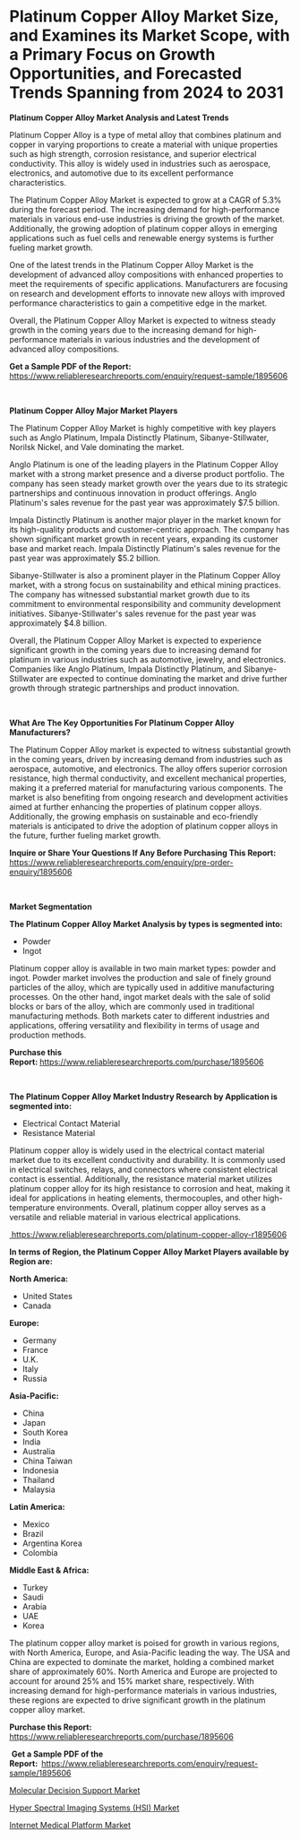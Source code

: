 <p><h1>Platinum Copper Alloy Market Size, and Examines its Market Scope, with a Primary Focus on Growth Opportunities, and Forecasted Trends Spanning from 2024 to 2031</h1></p><p><strong>Platinum Copper Alloy Market Analysis and Latest Trends</strong></p>
<p><p>Platinum Copper Alloy is a type of metal alloy that combines platinum and copper in varying proportions to create a material with unique properties such as high strength, corrosion resistance, and superior electrical conductivity. This alloy is widely used in industries such as aerospace, electronics, and automotive due to its excellent performance characteristics.</p><p>The Platinum Copper Alloy Market is expected to grow at a CAGR of 5.3% during the forecast period. The increasing demand for high-performance materials in various end-use industries is driving the growth of the market. Additionally, the growing adoption of platinum copper alloys in emerging applications such as fuel cells and renewable energy systems is further fueling market growth.</p><p>One of the latest trends in the Platinum Copper Alloy Market is the development of advanced alloy compositions with enhanced properties to meet the requirements of specific applications. Manufacturers are focusing on research and development efforts to innovate new alloys with improved performance characteristics to gain a competitive edge in the market.</p><p>Overall, the Platinum Copper Alloy Market is expected to witness steady growth in the coming years due to the increasing demand for high-performance materials in various industries and the development of advanced alloy compositions.</p></p>
<p><strong>Get a Sample PDF of the Report:&nbsp;</strong> <a href="https://www.reliableresearchreports.com/enquiry/request-sample/1895606">https://www.reliableresearchreports.com/enquiry/request-sample/1895606</a></p>
<p>&nbsp;</p>
<p><strong>Platinum Copper Alloy Major Market Players</strong></p>
<p><p>The Platinum Copper Alloy Market is highly competitive with key players such as Anglo Platinum, Impala Distinctly Platinum, Sibanye-Stillwater, Norilsk Nickel, and Vale dominating the market. </p><p>Anglo Platinum is one of the leading players in the Platinum Copper Alloy market with a strong market presence and a diverse product portfolio. The company has seen steady market growth over the years due to its strategic partnerships and continuous innovation in product offerings. Anglo Platinum's sales revenue for the past year was approximately $7.5 billion.</p><p>Impala Distinctly Platinum is another major player in the market known for its high-quality products and customer-centric approach. The company has shown significant market growth in recent years, expanding its customer base and market reach. Impala Distinctly Platinum's sales revenue for the past year was approximately $5.2 billion.</p><p>Sibanye-Stillwater is also a prominent player in the Platinum Copper Alloy market, with a strong focus on sustainability and ethical mining practices. The company has witnessed substantial market growth due to its commitment to environmental responsibility and community development initiatives. Sibanye-Stillwater's sales revenue for the past year was approximately $4.8 billion.</p><p>Overall, the Platinum Copper Alloy Market is expected to experience significant growth in the coming years due to increasing demand for platinum in various industries such as automotive, jewelry, and electronics. Companies like Anglo Platinum, Impala Distinctly Platinum, and Sibanye-Stillwater are expected to continue dominating the market and drive further growth through strategic partnerships and product innovation.</p></p>
<p>&nbsp;</p>
<p><strong>What Are The Key Opportunities For Platinum Copper Alloy Manufacturers?</strong></p>
<p><p>The Platinum Copper Alloy market is expected to witness substantial growth in the coming years, driven by increasing demand from industries such as aerospace, automotive, and electronics. The alloy offers superior corrosion resistance, high thermal conductivity, and excellent mechanical properties, making it a preferred material for manufacturing various components. The market is also benefiting from ongoing research and development activities aimed at further enhancing the properties of platinum copper alloys. Additionally, the growing emphasis on sustainable and eco-friendly materials is anticipated to drive the adoption of platinum copper alloys in the future, further fueling market growth.</p></p>
<p><strong>Inquire or Share Your Questions If Any Before Purchasing This Report:</strong> <a href="https://www.reliableresearchreports.com/enquiry/pre-order-enquiry/1895606">https://www.reliableresearchreports.com/enquiry/pre-order-enquiry/1895606</a></p>
<p>&nbsp;</p>
<p><strong>Market Segmentation</strong></p>
<p><strong>The Platinum Copper Alloy Market Analysis by types is segmented into:</strong></p>
<p><ul><li>Powder</li><li>Ingot</li></ul></p>
<p><p>Platinum copper alloy is available in two main market types: powder and ingot. Powder market involves the production and sale of finely ground particles of the alloy, which are typically used in additive manufacturing processes. On the other hand, ingot market deals with the sale of solid blocks or bars of the alloy, which are commonly used in traditional manufacturing methods. Both markets cater to different industries and applications, offering versatility and flexibility in terms of usage and production methods.</p></p>
<p><strong>Purchase this Report:&nbsp;</strong><a href="https://www.reliableresearchreports.com/purchase/1895606">https://www.reliableresearchreports.com/purchase/1895606</a></p>
<p>&nbsp;</p>
<p><strong>The Platinum Copper Alloy Market Industry Research by Application is segmented into:</strong></p>
<p><ul><li>Electrical Contact Material</li><li>Resistance Material</li></ul></p>
<p><p>Platinum copper alloy is widely used in the electrical contact material market due to its excellent conductivity and durability. It is commonly used in electrical switches, relays, and connectors where consistent electrical contact is essential. Additionally, the resistance material market utilizes platinum copper alloy for its high resistance to corrosion and heat, making it ideal for applications in heating elements, thermocouples, and other high-temperature environments. Overall, platinum copper alloy serves as a versatile and reliable material in various electrical applications.</p></p>
<p><a href="https://www.reliableresearchreports.com/platinum-copper-alloy-r1895606">&nbsp;https://www.reliableresearchreports.com/platinum-copper-alloy-r1895606</a></p>
<p><strong>In terms of Region, the Platinum Copper Alloy Market Players available by Region are:</strong></p>
<p>
    <p> <strong> North America: </strong>
        <ul>
            <li>United States</li>
            <li>Canada</li>
        </ul>
        </p> 
    <p> <strong> Europe: </strong>
        <ul>
            <li>Germany</li>
            <li>France</li>
            <li>U.K.</li>
            <li>Italy</li>
            <li>Russia</li>
        </ul>
        </p> 
    <p> <strong> Asia-Pacific: </strong>
        <ul>
            <li>China</li>
            <li>Japan</li>
            <li>South Korea</li>
            <li>India</li>
            <li>Australia</li>
            <li>China Taiwan</li>
            <li>Indonesia</li>
            <li>Thailand</li>
            <li>Malaysia</li>
        </ul>
        </p> 
    <p> <strong> Latin America: </strong>
        <ul>
            <li>Mexico</li>
            <li>Brazil</li>
            <li>Argentina Korea</li>
            <li>Colombia</li>
        </ul>
        </p> 
    <p> <strong> Middle East & Africa: </strong>
        <ul>
            <li>Turkey</li>
            <li>Saudi</li>
            <li>Arabia</li>
            <li>UAE</li>
            <li>Korea</li>
        </ul>
    </p>
    </p>
<p><p>The platinum copper alloy market is poised for growth in various regions, with North America, Europe, and Asia-Pacific leading the way. The USA and China are expected to dominate the market, holding a combined market share of approximately 60%. North America and Europe are projected to account for around 25% and 15% market share, respectively. With increasing demand for high-performance materials in various industries, these regions are expected to drive significant growth in the platinum copper alloy market.</p></p>
<p><strong>Purchase this Report: </strong><a href="https://www.reliableresearchreports.com/purchase/1895606">https://www.reliableresearchreports.com/purchase/1895606</a></p>
<p>&nbsp;<strong>Get a Sample PDF of the Report:&nbsp;&nbsp;</strong><a href="https://www.reliableresearchreports.com/enquiry/request-sample/1895606">https://www.reliableresearchreports.com/enquiry/request-sample/1895606</a></p>
<p><strong></strong></p>
<p><p><a href="https://github.com/gikababa4/Market-Research-Report-List-1/blob/main/molecular-decision-support-market.md">Molecular Decision Support Market</a></p><p><a href="https://github.com/muhammadasraf467/Market-Research-Report-List-1/blob/main/hyper-spectral-imaging-systems-hsi-market.md">Hyper Spectral Imaging Systems (HSI) Market</a></p><p><a href="https://github.com/sosoelmasry38/Market-Research-Report-List-1/blob/main/internet-medical-platform-market.md">Internet Medical Platform Market</a></p></p>